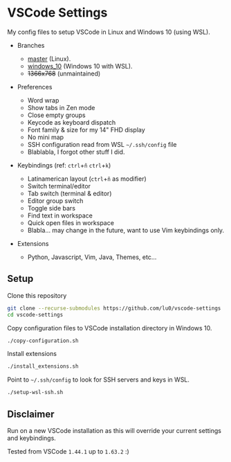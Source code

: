 # VSCode Settings
My config files to setup VSCode in Linux and Windows 10 (using WSL).

- Branches
    - [master](https://github.com/lu0/vscode-settings) (Linux).
    - [windows_10](https://github.com/lu0/vscode-settings/tree/windows_10) (Windows 10 with WSL).
    - ~~1366x768~~ (unmaintained)
   
- Preferences
    - Word wrap 
    - Show tabs in Zen mode
    - Close empty groups
    - Keycode as keyboard dispatch
    - Font family & size for my 14" FHD display
    - No mini map
    - SSH configuration read from WSL `~/.ssh/config` file
    - Blablabla, I forgot other stuff I did.

- Keybindings (ref: `ctrl`+`ñ` `ctrl`+`k`)
    - Latinamerican layout (`ctrl`+`ñ` as modifier)
    - Switch terminal/editor
    - Tab switch (terminal & editor)
    - Editor group switch
    - Toggle side bars
    - Find text in workspace
    - Quick open files in workspace
    - Blabla... may change in the future, want to use Vim keybindings only.

- Extensions
    - Python, Javascript, Vim, Java, Themes, etc...

## Setup

Clone this repository
```zsh
git clone --recurse-submodules https://github.com/lu0/vscode-settings
cd vscode-settings
```

Copy configuration files to VSCode installation directory in Windows 10.
```sh
./copy-configuration.sh
```

Install extensions
```sh
./install_extensions.sh
```

Point to `~/.ssh/config` to look for SSH servers and keys in WSL.
```sh
./setup-wsl-ssh.sh
```


## Disclaimer
Run on a new VSCode installation as this will override your current settings and keybindings. 

Tested from VSCode `1.44.1` up to `1.63.2` :)
